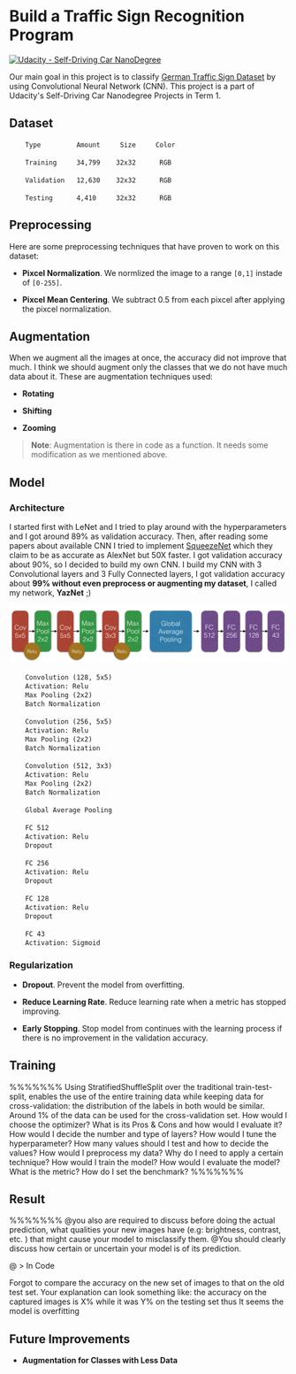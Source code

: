 

# Build a Traffic Sign Recognition Program
[![Udacity - Self-Driving Car NanoDegree](https://s3.amazonaws.com/udacity-sdc/github/shield-carnd.svg)](http://www.udacity.com/drive)

Our main goal in this project is to classify [German Traffic Sign Dataset](http://benchmark.ini.rub.de/?section=gtsrb&subsection=dataset) by using Convolutional Neural Network (CNN). This project is a part of Udacity's Self-Driving Car Nanodegree Projects in Term 1.

## Dataset

```
    Type         Amount     Size     Color
    
    Training     34,799    32x32      RGB

    Validation   12,630    32x32      RGB

    Testing      4,410     32x32      RGB
```

## Preprocessing

Here are some preprocessing techniques that have proven to work on this dataset:

* **Pixcel Normalization**. We normlized the image to a range `[0,1]` instade of `[0-255]`.

* **Pixcel Mean Centering**. We subtract 0.5 from each pixcel after applying the pixcel normalization.

## Augmentation

When we augment all the images at once, the accuracy did not improve that much. I think we should augment only the classes that we do not have much data about it. These are augmentation techniques used: 

* **Rotating**

* **Shifting**

* **Zooming**

> **Note**: Augmentation is there in code as a function. It needs some modification as we mentioned above.

## Model 

### Architecture

I started first with LeNet and I tried to play around with the hyperparameters and I got around 89% as validation accuracy. Then, after reading some papers about available CNN I tried to implement [SqueezeNet](https://arxiv.org/pdf/1602.07360.pdf) which they claim to be as accurate as AlexNet but 50X faster. I got validation accuracy about 90%, so I decided to build my own CNN. I build my CNN with 3 Convolutional layers and 3 Fully Connected layers, I got validation accuracy about **99% without even preprocess or augmenting my dataset**, I called my network, **YazNet** ;)

<p align="center">
  <img src="YazNet_Arch.png" alt="Model architecture"/>
</p>

```
    Convolution (128, 5x5)
    Activation: Relu
    Max Pooling (2x2)
    Batch Normalization
    
    Convolution (256, 5x5)
    Activation: Relu
    Max Pooling (2x2)
    Batch Normalization
    
    Convolution (512, 3x3)
    Activation: Relu
    Max Pooling (2x2)
    Batch Normalization

    Global Average Pooling
    
    FC 512
    Activation: Relu
    Dropout
    
    FC 256
    Activation: Relu
    Dropout
    
    FC 128
    Activation: Relu
    Dropout
    
    FC 43
    Activation: Sigmoid
```

### Regularization

* **Dropout**. Prevent the model from overfitting.

* **Reduce Learning Rate**. Reduce learning rate when a metric has stopped improving.

* **Early Stopping**. Stop model from continues with the learning process if there is no improvement in the validation accuracy.

## Training
%%%%%%% 
Using StratifiedShuffleSplit over the traditional train-test-split, enables the use of the entire training data while keeping data for cross-validation: the distribution of the labels in both would be similar. Around 1% of the data can be used for the cross-validation set.
How would I choose the optimizer? What is its Pros & Cons and how would I evaluate it?
How would I decide the number and type of layers?
How would I tune the hyperparameter? How many values should I test and how to decide the values?
How would I preprocess my data? Why do I need to apply a certain technique?
How would I train the model?
How would I evaluate the model? What is the metric? How do I set the benchmark?
%%%%%%% 

## Result
%%%%%%% 
@you also are required to discuss before doing the actual prediction, what qualities your new images have (e.g: brightness, contrast, etc. ) that might cause your model to misclassify them.
@You should clearly discuss how certain or uncertain your model is of its prediction.

@ > In Code

Forgot to compare the accuracy on the new set of images to that on the old test set.
Your explanation can look something like: the accuracy on the captured images is X% while it was Y% on the testing set thus It seems the model is overfitting


## Future Improvements

* **Augmentation for Classes with Less Data**